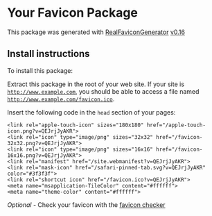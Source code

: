 # Your Favicon Package

This package was generated with [RealFaviconGenerator](https://realfavicongenerator.net/) [v0.16](https://realfavicongenerator.net/change_log#v0.16)

## Install instructions

To install this package:

Extract this package in the root of your web site. If your site is <code>http://www.example.com</code>, you should be able to access a file named <code>http://www.example.com/favicon.ico</code>.

Insert the following code in the `head` section of your pages:

    <link rel="apple-touch-icon" sizes="180x180" href="/apple-touch-icon.png?v=QEJrjJyAKR">
    <link rel="icon" type="image/png" sizes="32x32" href="/favicon-32x32.png?v=QEJrjJyAKR">
    <link rel="icon" type="image/png" sizes="16x16" href="/favicon-16x16.png?v=QEJrjJyAKR">
    <link rel="manifest" href="/site.webmanifest?v=QEJrjJyAKR">
    <link rel="mask-icon" href="/safari-pinned-tab.svg?v=QEJrjJyAKR" color="#3f3f3f">
    <link rel="shortcut icon" href="/favicon.ico?v=QEJrjJyAKR">
    <meta name="msapplication-TileColor" content="#ffffff">
    <meta name="theme-color" content="#ffffff">

*Optional* - Check your favicon with the [favicon checker](https://realfavicongenerator.net/favicon_checker)